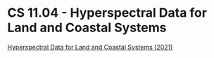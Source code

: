 # CS 11.04 - Hyperspectral Data for Land and Coastal Systems

[Hyperspectral Data for Land and Coastal Systems (2021)](https://appliedsciences.nasa.gov/join-mission/training/english/arset-hyperspectral-data-land-and-coastal-systems)
